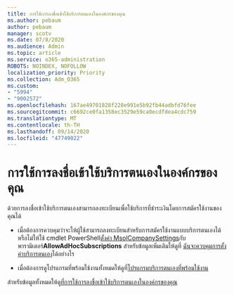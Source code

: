 ```yaml
---
title: การใช้การลงชื่อเข้าใช้บริการตนเองในองค์กรของคุณ
ms.author: pebaum
author: pebaum
manager: scotv
ms.date: 07/8/2020
ms.audience: Admin
ms.topic: article
ms.service: o365-administration
ROBOTS: NOINDEX, NOFOLLOW
localization_priority: Priority
ms.collection: Adm_O365
ms.custom:
- "5994"
- "9002572"
ms.openlocfilehash: 167ae49701828f228e991e5b92fb44adbfd76fee
ms.sourcegitcommit: c6692ce0fa1358ec3529e59ca0ecdfdea4cdc759
ms.translationtype: MT
ms.contentlocale: th-TH
ms.lasthandoff: 09/14/2020
ms.locfileid: "47749022"
---
```

# <a name="using-self-service-sign-up-in-your-organization"></a>การใช้การลงชื่อเข้าใช้บริการตนเองในองค์กรของคุณ

ด้วยการลงชื่อเข้าใช้บริการตนเองสามารถลงทะเบียนเพื่อใช้บริการที่ชำระเงินโดยการสมัครใช้งานของคุณได้

- เมื่อต้องการควบคุมว่าจะให้ผู้ใช้สามารถลงทะเบียนสำหรับการสมัครใช้งานแบบบริการตนเองได้หรือไม่ให้ใช้ cmdlet PowerShell[ตั้งค่า MsolCompanySettings](https://docs.microsoft.com/powershell/module/msonline/set-msolcompanysettings?view=azureadps-1.0)กับพารามิเตอร์**AllowAdHocSubscriptions** สำหรับข้อมูลเพิ่มเติมให้ดูที่ [ฉันจะควบคุมการตั้งค่าบริการตนเอง](https://docs.microsoft.com/microsoft-365/commerce/subscriptions/self-service-purchase-faq?view=o365-worldwide)ได้อย่างไร

- เมื่อต้องการดูโปรแกรมที่พร้อมใช้งานทั้งหมดให้ดูที่[โปรแกรมบริการตนเองที่พร้อมใช้งาน](https://docs.microsoft.com/microsoft-365/admin/misc/self-service-sign-up?view=o365-worldwide#available-self-service-programs)

สำหรับข้อมูลทั้งหมดให้ดู[ที่การใช้การลงชื่อเข้าใช้บริการตนเองในองค์กรของคุณ](https://docs.microsoft.com/microsoft-365/admin/misc/self-service-sign-up?view=o365-worldwide)